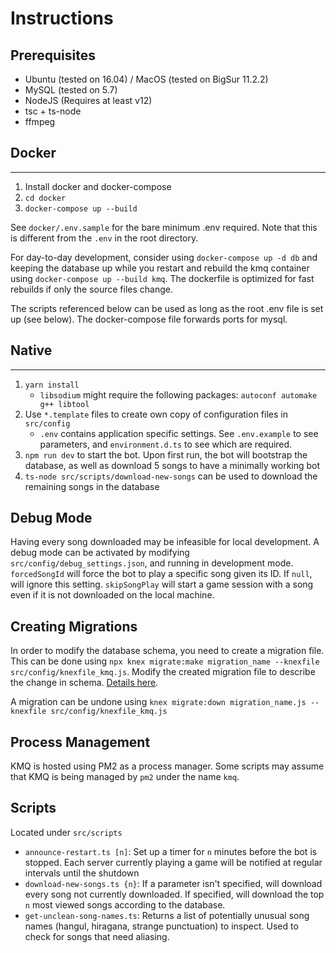 # Instructions

## Prerequisites

- Ubuntu (tested on 16.04) / MacOS (tested on BigSur 11.2.2)
- MySQL (tested on 5.7)
- NodeJS (Requires at least v12)
- tsc + ts-node
- ffmpeg

## Docker

---

1. Install docker and docker-compose
2. `cd docker`
3. `docker-compose up --build`

See `docker/.env.sample` for the bare minimum .env required. Note that this
is different from the `.env` in the root directory.

For day-to-day development, consider using `docker-compose up -d db` and
keeping the database up while you restart and rebuild the kmq container using
`docker-compose up --build kmq`. The dockerfile is optimized for fast
rebuilds if only the source files change.

The scripts referenced below can be used as long as the root .env file is set
up (see below). The docker-compose file forwards ports for mysql.

## Native

---

1. `yarn install`
   - `libsodium` might require the following packages: `autoconf automake g++ libtool`
2. Use `*.template` files to create own copy of configuration files in `src/config`
   - `.env` contains application specific settings. See `.env.example` to see parameters, and `environment.d.ts` to see which are required.
3. `npm run dev` to start the bot. Upon first run, the bot will bootstrap the database, as well as download 5 songs to have a minimally working bot
4. `ts-node src/scripts/download-new-songs` can be used to download the remaining songs in the database

## Debug Mode

Having every song downloaded may be infeasible for local development. A debug mode can be activated by modifying `src/config/debug_settings.json`, and running in development mode. `forcedSongId` will force the bot to play a specific song given its ID. If `null`, will ignore this setting. `skipSongPlay` will start a game session with a song even if it is not downloaded on the local machine.

## Creating Migrations

In order to modify the database schema, you need to create a migration file. This can be done using `npx knex migrate:make migration_name --knexfile src/config/knexfile_kmq.js`. Modify the created migration file to describe the change in schema. [Details here](http://knexjs.org/#Migrations).

A migration can be undone using `knex migrate:down migration_name.js --knexfile src/config/knexfile_kmq.js`

## Process Management

KMQ is hosted using PM2 as a process manager. Some scripts may assume that KMQ is being managed by `pm2` under the name `kmq`.

## Scripts

Located under `src/scripts`

- `announce-restart.ts [n]`: Set up a timer for `n` minutes before the bot is stopped. Each server currently playing a game will be notified at regular intervals until the shutdown
- `download-new-songs.ts {n}`: If a parameter isn't specified, will download every song not currently downloaded. If specified, will download the top `n` most viewed songs according to the database.
- `get-unclean-song-names.ts`: Returns a list of potentially unusual song names (hangul, hiragana, strange punctuation) to inspect. Used to check for songs that need aliasing.
